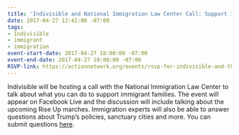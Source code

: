 ```yaml
---
title: 'Indivisible and National Immigration Law Center Call: Support Immigrant Families'
date: 2017-04-27 12:42:00 -07:00
tags:
- Indivisible
- immigrant
- immigration
event-start-date: 2017-04-27 18:00:00 -07:00
event-end-date: 2017-04-27 19:00:00 -07:00
RSVP-link: https://actionnetwork.org/events/rsvp-for-indivisible-and-the-nilcs-live-event-on-immigration?source=direct_link&
---
```


Indivisible will be hosting a call with the National Immigration Law Center to talk about what you can do to support immigrant families. The event will appear on Facebook Live and the discussion will include talking about the upcoming Rise Up marches. Immigration experts will also be able to answer questions about Trump’s policies, sanctuary cities and more. You can submit questions [here](https://www.indivisibleguide.com/immigration-question/?link_id=4&can_id=e72fbc0aa27067af3c40b0c8f710250c&source=email-weekly-indivisible-actions-whats-next-after-recess-3&email_referrer=weekly-indivisible-actions-whats-next-after-recess-3&email_subject=weekly-indivisible-actions-whats-next-after-recess).